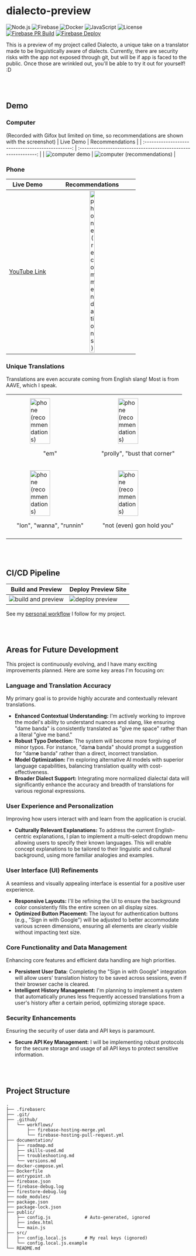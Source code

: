 # dialecto-preview
![Node.js](https://img.shields.io/badge/Node.js-20.x-green?style=for-the-badge&logo=node.js&logoColor=white)
![Firebase](https://img.shields.io/badge/Firebase-FFCA28?style=for-the-badge&logo=firebase&logoColor=black)
![Docker](https://img.shields.io/badge/Docker-2496ED?style=for-the-badge&logo=docker&logoColor=white)
![JavaScript](https://img.shields.io/badge/JavaScript-F7DF1E?style=for-the-badge&logo=javascript&logoColor=black)
![License](https://img.shields.io/badge/License-MIT-blue.svg?style=for-the-badge)
[![Firebase PR Build](https://img.shields.io/github/actions/workflow/status/sycstitch/dialecto/.github/workflows/firebase-hosting-pull-request.yml?branch=main&label=Firebase%20PR%20Build&style=for-the-badge)](https://github.com/sycstitch/dialecto/actions/workflows/firebase-hosting-pull-request.yml)
[![Firebase Deploy](https://img.shields.io/github/actions/workflow/status/sycstitch/dialecto/.github/workflows/firebase-hosting-merge.yml?branch=main&label=Firebase%20Deploy&style=for-the-badge)](https://github.com/sycstitch/dialecto/actions/workflows/firebase-hosting-merge.yml)

This is a preview of my project called Dialecto, a unique take on a translator made to be linguistically aware of dialects. Currently, there are security risks with the app not exposed through git, but will be if app is faced to the public. Once those are wrinkled out, you'll be able to try it out for yourself! :D

<br></br>
## Demo
### Computer
(Recorded with Gifox but limited on time, so recommendations are shown with the screenshot)
| Live Demo                                         | Recommendations                                                |
| :-----------------------------------------------: | :------------------------------------------------------------: |
| ![computer demo](media/demos/computer-demo-1.gif) | ![computer (recommendations)](media/demos/computer-demo-2.jpg) |

### Phone
| Live Demo                                                            | Recommendations                                                                                                   |
| :------------------------------------------------------------------: | :---------------------------------------------------------------------------------------------------------------: |
| [YouTube Link](https://youtube.com/shorts/9YXpPo1dNyo?feature=share) | <img src="media/screenshots/recommendations-phone-1.jpg" alt="phone (recommendations)" width="25%" height="auto"> |

### Unique Translations
Translations are even accurate coming from English slang! Most is from AAVE, which I speak.

<table>
  <tr>
    <td style="width: 50%; vertical-align: top; padding: 10px;">
      <img src="media/screenshots/translation-aave-1.jpg" alt="phone (recommendations)" style="width: 50%; height: auto; display: block; margin: 0 auto;">
      <p style="text-align: center;">"em"</p>
    </td>
    <td style="width: 50%; vertical-align: top; padding: 10px;">
      <img src="media/screenshots/translation-aave-2.jpg" alt="phone (recommendations)" style="width: 50%; height: auto; display: block; margin: 0 auto;">
      <p style="text-align: center;">"prolly", "bust that corner"</p>
    </td>
  </tr>
  <tr>
    <td style="width: 50%; vertical-align: top; padding: 10px;">
      <img src="media/screenshots/translation-aave-3.jpg" alt="phone (recommendations)" style="width: 50%; height: auto; display: block; margin: 0 auto;">
      <p style="text-align: center;">"Ion", "wanna", "runnin"</p>
    </td>
    <td style="width: 50%; vertical-align: top; padding: 10px;">
      <img src="media/screenshots/translation-aave-4.jpg" alt="phone (recommendations)" style="width: 50%; height: auto; display: block; margin: 0 auto;">
      <p style="text-align: center;">"not (even) gon hold you"</p>
    </td>
  </tr>
</table>

<br></br>
## CI/CD Pipeline
| Build and Preview                                          | Deploy Preview Site                                  |
| ---------------------------------------------------------- | ---------------------------------------------------- |
| ![build and preview](/media/ci-cd/1.1-build_and_preview.png) | ![deploy preview](/media/ci-cd/1.2-deploy_preview.png) |

See my [personal workflow](https://github.com/sycstitch/guides/blob/main/dev/personal-workflow.md) I follow for my project.

<br></br>
## Areas for Future Development

This project is continuously evolving, and I have many exciting improvements planned. Here are some key areas I'm focusing on:

### Language and Translation Accuracy

My primary goal is to provide highly accurate and contextually relevant translations.

* **Enhanced Contextual Understanding:** I'm actively working to improve the model's ability to understand nuances and slang, like ensuring "dame banda" is consistently translated as "give me space" rather than a literal "give me band."
* **Robust Typo Detection:** The system will become more forgiving of minor typos. For instance, "dam**a** banda" should prompt a suggestion for "dam**e** banda" rather than a direct, incorrect translation.
* **Model Optimization:** I'm exploring alternative AI models with superior language capabilities, balancing translation quality with cost-effectiveness.
* **Broader Dialect Support:** Integrating more normalized dialectal data will significantly enhance the accuracy and breadth of translations for various regional expressions.

### User Experience and Personalization

Improving how users interact with and learn from the application is crucial.

* **Culturally Relevant Explanations:** To address the current English-centric explanations, I plan to implement a multi-select dropdown menu allowing users to specify their known languages. This will enable concept explanations to be tailored to their linguistic and cultural background, using more familiar analogies and examples.

### User Interface (UI) Refinements

A seamless and visually appealing interface is essential for a positive user experience.

* **Responsive Layouts:** I'll be refining the UI to ensure the background color consistently fills the entire screen on all display sizes.
* **Optimized Button Placement:** The layout for authentication buttons (e.g., "Sign in with Google") will be adjusted to better accommodate various screen dimensions, ensuring all elements are clearly visible without impacting text size.

### Core Functionality and Data Management

Enhancing core features and efficient data handling are high priorities.

* **Persistent User Data:** Completing the "Sign in with Google" integration will allow users' translation history to be saved across sessions, even if their browser cache is cleared.
* **Intelligent History Management:** I'm planning to implement a system that automatically prunes less frequently accessed translations from a user's history after a certain period, optimizing storage space.

### Security Enhancements

Ensuring the security of user data and API keys is paramount.

* **Secure API Key Management:** I will be implementing robust protocols for the secure storage and usage of all API keys to protect sensitive information.

<br></br>
## Project Structure
```
.
├── .firebaserc
├── .git/
├── .github/
│   └── workflows/
│       ├── firebase-hosting-merge.yml
│       └── firebase-hosting-pull-request.yml
├── documentation/
│   ├── roadmap.md
│   ├── skills-used.md
│   ├── troubleshooting.md
│   └── versions.md
├── docker-compose.yml
├── Dockerfile
├── entrypoint.sh
├── firebase.json
├── firebase-debug.log
├── firestore-debug.log
├── node_modules/
├── package.json
├── package-lock.json
├── public/
│   ├── config.js             # Auto-generated, ignored
│   ├── index.html
│   └── main.js
├── src/
│   ├── config.local.js       # My real keys (ignored)
│   └── config.local.js.example
└── README.md
```
